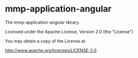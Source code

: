 mmp-application-angular
=======================	

The mmp-application-angular library.

Licensed under the Apache License, Version 2.0 (the "License")

You may obtain a copy of the License at

http://www.apache.org/licenses/LICENSE-2.0

